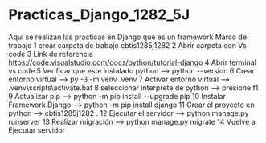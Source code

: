 # Practicas_Django_1282_5J
Aquí se realizan las practicas en Django que es un framework Marco de trabajo
1 crear carpeta de trabajo cbtis1285j1282
2 Abrir carpeta con Vs code
3 Link de referencia https://code.visualstudio.com/docs/python/tutorial-django
4 Abrir terminal vs code
5 Verificar que este instalado python -->  python --version
6 Crear entorno virtual -->  py -3 -m venv .venv
7 Activar entorno virtual -->  .venv\scripts\activate.bat
8 seleccionar interprete de python --> presione f1
9 Actualizar pip -->  python -m pip install --upgrade pip
10 Instalar Framework Django --> python -m pip install django
11 Crear el proyecto en python -->  cbtis1285j1282 .
12 Ejecutar el servidor -->  python manage.py runserver
13 Realizar migración -->  python manage.py migrate
14 Vuelve a Ejecutar servidor 
